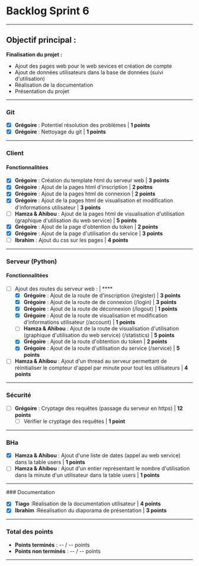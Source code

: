 # Backlog Sprint 6

---

## Objectif principal : 
**Finalisation du projet :**
 - Ajout des pages web pour le web sevices et création de compte
 - Ajout de données utilisateurs dans la base de données (suivi d'utilisation)
 - Réalisation de la documentation
 - Présentation du projet

---

### Git
- [X] **Grégoire** : Potentiel résolution des problèmes | **1 points**
- [X] **Grégoire** : Nettoyage du git | **1 points**

---

### Client

#### Fonctionnalitées
- [X] **Grégoire** : Création du template html du serveur web | **3 points**
- [X] **Grégoire** : Ajout de la pages html d'inscription | **2 poitns**
- [X] **Grégoire** : Ajout de la pages html de connexion | **2 points**
- [X] **Grégoire** : Ajout de la pages html de visualisation et modification d'informations utilisateur | **3 points**
- [ ] **Hamza & Ahibou** : Ajout de la pages html de visualisation d'utilisation (graphique d'utilisation du web service) | **5 points**
- [X] **Grégoire** : Ajout de la page d'obtention du token | **2 points**
- [X] **Grégoire** : Ajout de la page d'utilisation du service | **3 points**
- [ ] **Ibrahim** : Ajout du css sur les pages | **4 points**

---

### Serveur (Python)

#### Fonctionnalitées
- [ ] Ajout des routes du serveur web : | ****
    - [X] **Grégoire** : Ajout de la route de d'inscription (/register) | **3 points**
    - [X] **Grégoire** : Ajout de la route de de connexion (/login) | **3 points**
    - [X] **Grégoire** : Ajout de la route de déconnexion (/logout) | **1 points**
    - [X] **Grégoire** : Ajout de la route de visualisation et modification d'informations utilisateur (/account) | **1 points**
    - [ ] **Hamza & Ahibou** : Ajout de la route de visualisation d'utilisation (graphique d'utilisation du web service) (/statistics) | **5 points**
    - [X] **Grégoire** : Ajout de la route d'obtention du token | **2 points**
    - [X] **Grégoire** : Ajout de la route d'utilisation du service (/service) | **5 points**
- [ ] **Hamza & Ahibou** : Ajout d'un thread au serveur permettant de réinitialiser le compteur d'appel par minute pour tout les utilisateurs | **4 points**

---

### Sécurité
- [ ] **Grégoire** : Cryptage des requêtes (passage du serveur en https)  | **12 points**
  - [ ] Vérifier le cryptage des requêtes  | **1 point**

---

### BHa
- [X] **Hamza & Ahibou** : Ajout d'une liste de dates (appel au web service) dans la table users | **1 points**
- [ ] **Hamza & Ahibou** : Ajout d'un entier représentant le nombre d'utilisation dans la minute d'un utilisateur dans la table users | **1 points**

---

### Documentation
- [X] **Tiago** :Réalisation de la documentation utilisateur | **4 points**
- [X] **Ibrahim** :Réealisation du diaporama de présentation | **3 points**

---

### Total des points
- **Points terminés** : -- / -- points
- **Points non terminés** : -- / -- points

---
